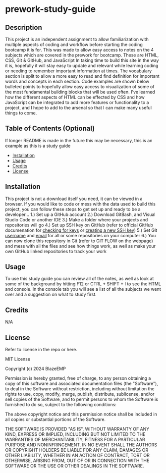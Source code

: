 # prework-study-guide

## Description

This project is an independent assignment to allow familiarization with multiple aspects of coding and workflow before starting the coding bootcamp it is for.
This was made to allow easy access to notes on the 4 subjects which are covered in the prework for bootcamp. These are HTML, CSS, Git & GitHub, and JavaScript
In taking time to build this site in the way it is, hopefully it will stay easy to update and relevant while learning coding or needing to remember important information at times.
The vocabulary section is split to allow a more easy to read and find definition for important words and concepts in each section. Code examples are shown below bulleted points to hopefully allow easy access to visualization of some of the most fundamental building blocks that will be used often.
I've learned how the different aspects of HTML can be effected by CSS and how JavaScript can be integrated to add more features or functionality to a project, and I hope to add to the arsenal so that I can make many useful things to come.

## Table of Contents (Optional)

If longer README is made in the future this may be necessary, this is an example as this is a study guide

- [Installation](#installation)
- [Usage](#usage)
- [Credits](#credits)
- [License](#license)

## Installation

This project is not a download itself you need, it can be viewed in a browser. If you would like to code or mess with the data used to build this project, you can follow these steps to get set up and ready to be a developer...
1.) Set up a GitHub account
2.) Download GitBash, and Visual Studio Code or another IDE
3.) Make a folder where your projects and repositories will go
4.) Set up SSH key on GitHub (refer to official GitHub documenation for [checking for keys](https://docs.github.com/en/authentication/connecting-to-github-with-ssh/checking-for-existing-ssh-keys) or [creating a new SSH key](https://docs.github.com/en/authentication/connecting-to-github-with-ssh/generating-a-new-ssh-key-and-adding-it-to-the-ssh-agent))
5.) Set Git [username](https://docs.github.com/en/get-started/getting-started-with-git/setting-your-username-in-git#setting-your-git-username-for-every-repository-on-your-computer) and [email](https://docs.github.com/en/account-and-profile/setting-up-and-managing-your-personal-account-on-github/managing-email-preferences/setting-your-commit-email-address#setting-your-email-address-for-every-repository-on-your-computer) for all or some repositories on your computer
6.) You can now clone this repository in Git (refer to GIT FLOW on the webpage) and mess with all the files and see how things work, as well as make your own GitHub linked repositories to track your work

## Usage

To use this study guide you can review all of the notes, as well as look at some of the background by hitting F12 or CTRL + SHIFT + I to see the HTML and console. In the console tab you will see a list of all the subjects we went over and a suggestion on what to study first.

## Credits

N/A

## License

Refer to license in the repo or here.

MIT License

Copyright (c) 2024 BlazeEMP

Permission is hereby granted, free of charge, to any person obtaining a copy
of this software and associated documentation files (the "Software"), to deal
in the Software without restriction, including without limitation the rights
to use, copy, modify, merge, publish, distribute, sublicense, and/or sell
copies of the Software, and to permit persons to whom the Software is
furnished to do so, subject to the following conditions:

The above copyright notice and this permission notice shall be included in all
copies or substantial portions of the Software.

THE SOFTWARE IS PROVIDED "AS IS", WITHOUT WARRANTY OF ANY KIND, EXPRESS OR
IMPLIED, INCLUDING BUT NOT LIMITED TO THE WARRANTIES OF MERCHANTABILITY,
FITNESS FOR A PARTICULAR PURPOSE AND NONINFRINGEMENT. IN NO EVENT SHALL THE
AUTHORS OR COPYRIGHT HOLDERS BE LIABLE FOR ANY CLAIM, DAMAGES OR OTHER
LIABILITY, WHETHER IN AN ACTION OF CONTRACT, TORT OR OTHERWISE, ARISING FROM,
OUT OF OR IN CONNECTION WITH THE SOFTWARE OR THE USE OR OTHER DEALINGS IN THE
SOFTWARE.